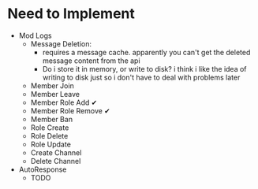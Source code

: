 # Need to Implement
* Mod Logs
  * Message Deletion:
    * requires a message cache. apparently you can't get the deleted message content from the api
    * Do i store it in memory, or write to disk? i think i like the idea of writing to disk just so i don't have to deal with problems later 
  * Member Join
  * Member Leave
  * Member Role Add ✔
  * Member Role Remove ✔
  * Member Ban
  * Role Create
  * Role Delete
  * Role Update
  * Create Channel
  * Delete Channel
* AutoResponse
  * TODO